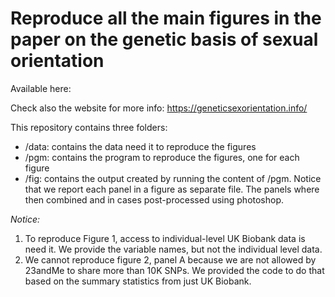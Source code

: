 # Reproduce all the main figures in the paper on the genetic basis of sexual orientation 

Available here: 

Check also the website for more info: https://geneticsexorientation.info/

This repository contains three folders: 

* /data: contains the data need it to reproduce the figures 
* /pgm: contains the program to reproduce the figures, one for each figure
* /fig: contains the output created by running the content of /pgm. Notice that we report each panel in a figure as separate file. The panels where then combined and in cases post-processed using photoshop.


_Notice:_ 

1) To reproduce Figure 1, access to individual-level UK Biobank data is need it. We provide the variable names, but not the individual level data.
2) We cannot reproduce figure 2, panel A because we are not allowed by 23andMe to share more than 10K SNPs. We provided the code to do that based on the summary statistics from just UK Biobank.

